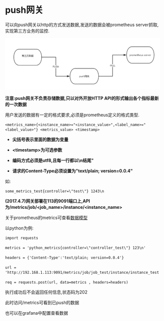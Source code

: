 # push网关

可以向push网关以http的方式发送数据,发送的数据会被prometheus server抓取,实现第三方业务的监控.


![](../asset/images/push_gateway.png)

**注意:push网关不负责存储数据,只以对外开放HTTP API的形式输出各个指标最新的一次数据**


用户发送的数据有一定的格式要求,必须是prometheus定义的格式类型.

    <metrics_name>{<instance_name>="<instance_value>",<label_name>="<label_value>"} <metrics_value> <timestamp>


- **尖括号表示里面的数据为变量**

- **\<timestamp\>为可选参数**

- **编码方式必须是utf8,且每一行都以\n结尾"**

- **请求的Content-Type必须设置为"text/plain; version=0.0.4"**

如:

    some_metrics_test{controller=\"test\"} 1243\n

**(2017.4.7)网关部署在113的9091端口上,API为/metrics/job/\<job_name\>/instance/\<instance_name\>**

关于prometheus的metrics可查看[数据模型](数据模型.md)

以python为例:

    import requests

    metrics = 'python_metrics{controller=\"controller_test\"} 123\n'

    headers = {'Content-Type':'text/plain; version=0.0.4'}

    url = 'http://192.168.1.113:9091/metrics/job/job_test/instance/instance_test'

    req = requests.post(url, data=metrics , headers=headers)

执行成功后不会返回任何信息,状态码为202

此时访问/metrics可看到已push的数据

也可以在grafana中配置查看数据

<!--## 数据的输出格式

有两种输出格式可选:

- text

    \# HELP api_http_request_count The total number of HTTP requests.

    \# TYPE api_http_request_count counter

    http_request_count{method="post",code="200"} 1027 1395066363000

    http_request_count{method="post",code="400"}    3 1395066363000

    \# Escaping in label values:

    msdos_file_access_time_ms{path="C:\\DIR\\FILE.TXT",error="Cannot find file:\n\"FILE.TXT\""} 
    1.234e3
    
    \# Minimalistic line:
    
    metric_without_timestamp_and_labels 12.47
    
    \# A weird metric from before the epoch:
    
    something_weird{problem="division by zero"} +Inf -3982045
    
    \# Finally a summary, which has a pretty complex representation in the text format:
    
    \# HELP telemetry_requests_metrics_latency_microseconds A histogram of the response latency.
    
    \# TYPE telemetry_requests_metrics_latency_microseconds summary
    
    telemetry_requests_metrics_latency_microseconds{quantile="0.01"} 3102
    
    telemetry_requests_metrics_latency_microseconds{quantile="0.05"} 3272
    

- protocol-buffer

**2014年4月之后的prometheus版本都大于0.0.4,其pushgateway不支持JSON**


注意事项:

- 编码格式必须为utf8
- 每一行必须以"\n"做结尾
- 以任意数量的空格或\t隔开一条监控指标的内容
- 首尾的空格会被忽略
- 注释以#开头,并且必须以"HELP"或者"TYPE"做第二个关键字,todo:补充更加详细的文档!
- 值为float类型,Nan,+Inf,-Inf表示值不可用
- 时间戳可以自己添加,类型为int64(微妙).若不添加则默认为prometheus server的抓取时间.
[为什么以抓取时间而不是采集时间]()

    package pushgateway

    import (
        "fmt"
        "io/ioutil"
        "net/http"
        "strings"
    )

    var (
        countM map[string]int
    )

    func init() {
        countM = make(map[string]int)
    }

    // TestController :
    func TestController(resp http.ResponseWriter, req *http.Request) {
        ctrlName := "TestController"
        req.ParseForm()
        countM[ctrlName]++
        sendPushgateway()
    }

    func sendPushgateway() {
        client := &http.Client{}

        sendValue := "some_metrics_test{controller=\"test\"} 1243\n"
        req, err := http.NewRequest("POST", "http://127.0.0.1:9091/metrics/job/job_test/instance/instance_test", strings.NewReader(sendValue))
        req.Header.Set("Content-Type", "text/plain;charset=utf-8")
        if err != nil {
            fmt.Println(err)
        }

        resp, err := client.Do(req)
        if err != nil {
            fmt.Println(err)
        }
        fmt.Printf("resp:%v\n", resp)

        body, err := ioutil.ReadAll(resp.Request.Body)
        if err != nil {
            fmt.Println(err)
        }
        fmt.Println(body)
    }-->
